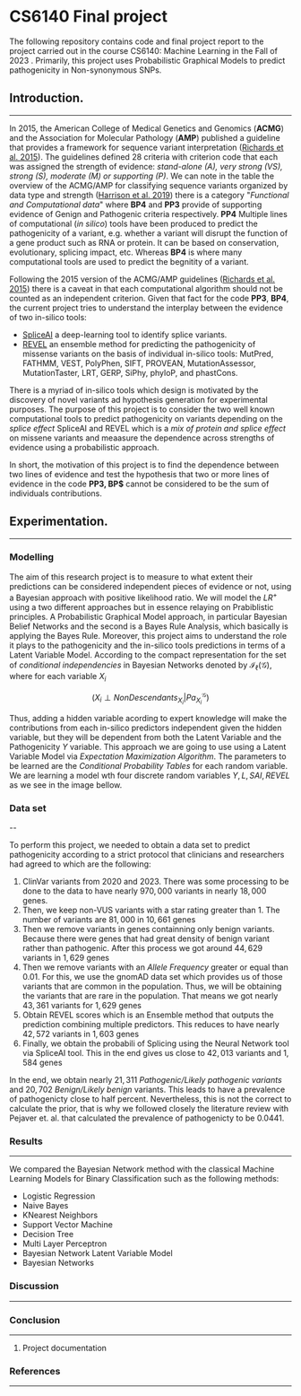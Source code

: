 # CS6140 Final project
The following repository contains code and final project report to the project carried out in the course CS6140: Machine Learning in the Fall of 2023 . Primarily, this project uses Probabilistic Graphical Models to predict pathogenicity in Non-synonymous SNPs.

## Introduction.
---
In 2015, the American College of Medical Genetics and Genomics (**ACMG**) and the Association for Molecular Pathology (**AMP**) published a guideline that provides a framework for sequence variant interpretation ([Richards et al. 2015](https://www.ncbi.nlm.nih.gov/pmc/articles/PMC4544753/)).  The guidelines defined $28$ criteria with criterion code that each was assigned the strength of evidence: _stand-alone (A), very strong (VS), strong (S), moderate (M) or supporting (P)_. We can note in the table the overview of the ACMG/AMP for classifying sequence variants organized by data type and strength ([Harrison et al. 2019](https://www.ncbi.nlm.nih.gov/pmc/articles/PMC4544753/)) there is a category "_Functional and Computational data_" where **BP4** and **PP3** provide of supporting evidence of Genign and Pathogenic criteria respectively. **PP4** Multiple lines of computational (_in silico_) tools have been produced to predict the pathogenicity of a variant, e.g. whether a variant will disrupt the function of a gene product such as RNA or protein. It can be based on conservation, evolutionary, splicing impact, etc. Whereas **BP4** is where many computational tools are used to predict the begnitity of a variant. 

Following the 2015 version of the ACMG/AMP guidelines ([Richards et al. 2015](https://www.ncbi.nlm.nih.gov/pmc/articles/PMC4544753/)) there is a caveat in that each computational algorithm should not be counted as an independent criterion. Given that fact for the code **PP3**, **BP4**, the current project tries to understand the interplay between the evidence of two in-silico tools: 
-  [SpliceAI](https://doi.org/10.1016/j.cell.2018.12.015) a deep-learning tool to identify splice variants.
-  [REVEL](https://www.ncbi.nlm.nih.gov/pmc/articles/PMC5065685/) an ensemble method for predicting the pathogenicity of missense variants on the basis of individual in-silico tools: MutPred, FATHMM, VEST, PolyPhen, SIFT, PROVEAN, MutationAssessor, MutationTaster, LRT, GERP, SiPhy, phyloP, and phastCons.

There is a myriad of in-silico tools which design is motivated by the discovery of  novel variants ad hypothesis generation for experimental purposes. The purpose of this project is to consider the two well known computational tools to predict pathogenicity on variants depending on the _splice effect_ SpliceAI and REVEL which is a _mix of protein and splice effect_ on missene variants and meaasure the dependence across strengths of evidence using a probabilistic approach.

In short, the motivation of this project is to find the dependence between two lines of evidence and test the hypothesis that two or more lines of evidence in the code **PP3, BP$** cannot be considered to be the sum of individuals contributions.

## Experimentation.
---
### Modelling
The aim of this research project is to measure to what extent their predictions can be considered independent pieces of evidence or not, using a Bayesian approach with positive likelihood ratio. We will model the $LR^{+}$ using a two different approaches but in essence relaying on Prabiblistic principles. A Probabilistic Graphical Model approach, in particular Bayesian Belief Networks and the second is a Bayes Rule Analysis, which basically is applying the Bayes Rule. Moreover, this project aims to understand the role it plays to the pathogenicity and the in-silico tools predictions in terms of a Latent Variable Model. According to the compact representation for the set of _conditional independencies_ in Bayesian Networks denoted by $\mathcal{I}_{\ell}(\mathcal{G})$, where for each variable $X_i$

$$(X_i \perp NonDescendants_{X_i} | Pa^{\mathcal{G}}_{X_i})$$

Thus, adding a hidden variable acording to expert knowledge will make the contributions from each in-silico predictors independent given the hidden variable, but they will be dependent from both the Latent Variable and the Pathogenicity $Y$ variable. This approach we are going to use using a Latent Variable Model via _Expectation Maximization Algorithm_. The parameters to be learned are the _Conditional Probability Tables_ for each random variable. We are learning a model wth four discrete random variables $Y, L, SAI, REVEL$ as we see in the image bellow.

### Data set
--

To perform this project, we needed to obtain a data set to predict pathogenicity according to a strict protocol that clinicians and researchers had agreed to which are the following:

1. ClinVar variants from 2020 and 2023. There was some processing to be done to the data to have nearly $970,000$ variants in nearly $18,000$ genes. 
2. Then, we keep non-VUS variants with a star rating greater than 1. The number of variants are $81,000$ in $10,661$ genes
3. Then we remove variants in genes containning only benign variants. Because there were genes that had great density of benign variant rather than pathogenic. After this process we got around $44,629$ variants in $1,629$ genes
4. Then we remove variants with an _Allele Frequency_ greater or equal than $0.01$. For this, we use the gnomAD data set which provides us of those variants that are common in the population. Thus, we will be obtaining the variants that are rare in the population. That means we got nearly $43,361$ variants for $1,629$ genes
5. Obtain REVEL scores which is an Ensemble method that outputs the prediction combining multiple predictors.  This reduces to have nearly $42,572$ variants in $1,603$ genes
6. Finally, we obtain the probabili of Splicing using the Neural Network tool via SpliceAI tool. This in the end gives us close to $42,013$ variants and $1,584$ genes

In the end, we obtain nearly $21,311$ _Pathogenic/Likely pathogenic variants_ and $20,702$ _Benign/Likely benign_ variants. This leads to have a prevalence of pathogenicty close to half percent. Nevertheless, this is not the correct to calculate the prior, that is why we followed closely the literature review with Pejaver et. al. that calculated the prevalence of pathogenicty to be $0.0441$.


### Results
---
We compared the Bayesian Network method with the classical Machine Learning Models for Binary Classification such as the following methods:

- Logistic Regression
- Naive Bayes
- KNearest Neighbors
- Support Vector Machine 
- Decision Tree
- Multi Layer Perceptron 
- Bayesian Network Latent Variable Model
- Bayesian Networks


### Discussion
---


### Conclusion
---

1. Project documentation 

### References
---


